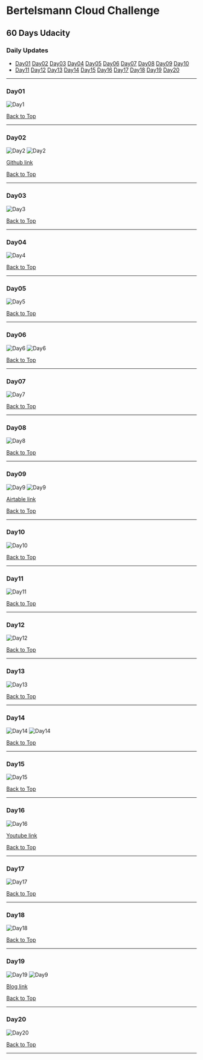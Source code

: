 # Bertelsmann Cloud Challenge

## 60 Days Udacity

<a id='top'></a>
### Daily Updates

- [Day01](#day1) [Day02](#day2) [Day03](#day3) [Day04](#day4) [Day05](#day5) [Day06](#day6) [Day07](#day7) [Day08](#day8) [Day09](#day9) [Day10](#day10) 
- [Day11](#day11) [Day12](#day12) [Day13](#day13) [Day14](#day14) [Day15](#day15) [Day16](#day16) [Day17](#day17) [Day18](#day18) [Day19](#day19) [Day20](#day20)


***
### Day01
<a id='day1'></a>
![Day1](day1.JPG)

[Back to Top](#top)

*** 
### Day02
<a id='day2'></a>
![Day2](day2.JPG)
![Day2](day2b.JPG)

[Github link](https://github.com/ahmedhasandrlnd/dog_breed_classifier_capstone)

[Back to Top](#top)

***
### Day03
<a id='day3'></a>
![Day3](day3.JPG)

[Back to Top](#top)

***
### Day04
<a id='day4'></a>
![Day4](day4.JPG)

[Back to Top](#top)

***
### Day05
<a id='day5'></a>
![Day5](day5.JPG)

[Back to Top](#top)

***
### Day06
<a id='day6'></a>
![Day6](day6.JPG)
![Day6](day6b.JPG)

[Back to Top](#top)

***
### Day07
<a id='day7'></a>
![Day7](day7.JPG)

[Back to Top](#top)

***
### Day08
<a id='day8'></a>
![Day8](day8.JPG)

[Back to Top](#top)

***
### Day09
<a id='day9'></a>
![Day9](day9.JPG)
![Day9](day9b.JPG)

[Airtable link](https://airtable.com/shradzeT431S2P1LC/tbl37bRXN1z6X25IZ/viw4cse1F0hi5r4p5?blocks=hide)

[Back to Top](#top)

***
### Day10
<a id='day10'></a>
![Day10](day10.JPG)

[Back to Top](#top)

***
### Day11
<a id='day11'></a>
![Day11](day11.JPG)

[Back to Top](#top)

*** 
### Day12
<a id='day12'></a>
![Day12](day12.JPG)

[Back to Top](#top)

***
### Day13
<a id='day13'></a>
![Day13](day13.JPG)

[Back to Top](#top)

***
### Day14
<a id='day14'></a>
![Day14](day14.JPG)
![Day14](day14b.JPG)

[Back to Top](#top)

***
### Day15
<a id='day15'></a>
![Day15](day15.JPG)

[Back to Top](#top)

***
### Day16
<a id='day16'></a>
![Day16](day16.JPG)

[Youtube link](https://www.youtube.com/watch?v=-hFAWk6hyZA)


[Back to Top](#top)

***
### Day17
<a id='day17'></a>
![Day17](day17.JPG)

[Back to Top](#top)

***
### Day18
<a id='day18'></a>
![Day18](day18.JPG)

[Back to Top](#top)

***
### Day19
<a id='day19'></a>
![Day19](day19.JPG)
![Day9](day19b.JPG)

[Blog link](https://medium.com/@hasan.ahmedmonjurul/getting-started-with-git-in-bertelsmann-tech-scholarship-b5d4b349ac6)

[Back to Top](#top)

***
### Day20
<a id='day20'></a>
![Day20](day20.JPG)

[Back to Top](#top)

***

